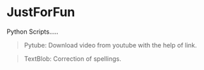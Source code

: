 # JustForFun
Python Scripts.....

>Pytube: Download video from youtube with the help of link.

>TextBlob: Correction of spellings.

